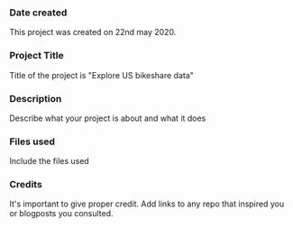 ### Date created
This project was created on 22nd may 2020.

### Project Title
Title of the project is "Explore US bikeshare data"

### Description
Describe what your project is about and what it does

### Files used
Include the files used

### Credits
It's important to give proper credit. Add links to any repo that inspired you or blogposts you consulted.
